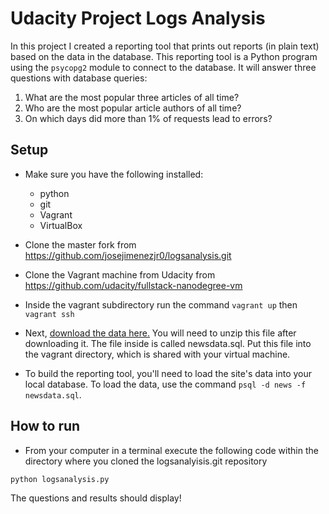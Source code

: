# Udacity Project Logs Analysis

In this project I created a reporting tool that prints out reports (in plain text) based on the data in the database. 
This reporting tool is a Python program using the `psycopg2` module to connect to the database.
It will answer three questions with database queries:

1. What are the most popular three articles of all time?
2. Who are the most popular article authors of all time?
3. On which days did more than 1% of requests lead to errors?

## Setup

- Make sure you have the following installed:
    - python
    - git
    - Vagrant
    - VirtualBox

- Clone the master fork from https://github.com/josejimenezjr0/logsanalysis.git
- Clone the Vagrant machine from Udacity from https://github.com/udacity/fullstack-nanodegree-vm
- Inside the vagrant subdirectory run the command `vagrant up` then `vagrant ssh`
- Next, [download the data here.](https://d17h27t6h515a5.cloudfront.net/topher/2016/August/57b5f748_newsdata/newsdata.zip) You will need to unzip this file after downloading it. The file inside is called newsdata.sql. Put this file into the vagrant directory, which is shared with your virtual machine.

- To build the reporting tool, you'll need to load the site's data into your local database. To load the data, use the command `psql -d news -f newsdata.sql`.

## How to run

- From your computer in a terminal execute the following code within the directory where you cloned the logsanalyisis.git repository

```
python logsanalysis.py

```

The questions and results should display!
